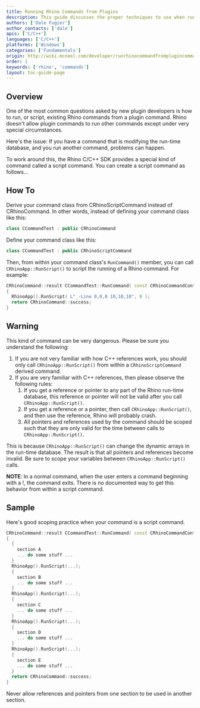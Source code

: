 ```yaml
---
title: Running Rhino Commands from Plugins
description: This guide discusses the proper techniques to use when running a Rhino command from within the context of a C/C++ plugin command.
authors: ['Dale Fugier']
author_contacts: ['dale']
apis: ['C/C++']
languages: ['C/C++']
platforms: ['Windows']
categories: ['Fundamentals']
origin: http://wiki.mcneel.com/developer/runrhinocommandfromplugincommand
order: 1
keywords: ['rhino', 'commands']
layout: toc-guide-page
---
```


 
## Overview

One of the most common questions asked by new plugin developers is how to run, or script, existing Rhino commands from a plugin command.  Rhino doesn't allow plugin commands to run other commands except under very special circumstances.

Here's the issue: If you have a command that is modifying the run-time database, and you run another command, problems can happen.

To work around this, the Rhino C/C++ SDK provides a special kind of command called a script command.  You can create a script command as follows...

## How To

Derive your command class from CRhinoScriptCommand instead of CRhinoCommand. In other words, instead of defining your command class like this:

```cpp
class CCommandTest : public CRhinoCommand
```

Define your command class like this:

```cpp
class CCommandTest : public CRhinoScriptCommand
```

Then, from within your command class's `RunCommand()` member, you can call `CRhinoApp::RunScript()` to script the running of a Rhino command.  For example:

```cpp
CRhinoCommand::result CCommandTest::RunCommand( const CRhinoCommandContext& context )
{
  RhinoApp().RunScript( L"_-Line 0,0,0 10,10,10", 0 );
  return CRhinoCommand::success;
}
```

## Warning

This kind of command can be very dangerous.  Please be sure you understand the following:

1. If you are not very familiar with how C++ references work, you should only call `CRhinoApp::RunScript()` from within a `CRhinoScriptCommand` derived command.
1. If you are very familiar with C++ references, then please observe the following rules:
    1. If you get a reference or pointer to any part of the Rhino run-time database, this reference or pointer will not be valid after you call `CRhinoApp::RunScript()`.
    1. If you get a reference or a pointer, then call `CRhinoApp::RunScript()`, and then use the reference, Rhino will probably crash.
    1. All pointers and references used by the command should be scoped such that they are only valid for the time between calls to `CRhinoApp::RunScript()`.

This is because `CRhinoApp::RunScript()` can change the dynamic arrays in the run-time database.  The result is that all pointers and references become invalid. Be sure to scope your variables between `CRhinoApp::RunScript()` calls.

**NOTE**: In a normal command, when the user enters a command beginning with a !, the command exits. There is no documented way to get this behavior from within a script command.

## Sample

Here's good scoping practice when your command is a script command.

```cpp
CRhinoCommand::result CCommandTest::RunCommand( const CRhinoCommandContext& context )
{
  {
    section A
    ... do some stuff ...
  }
  RhinoApp().RunScript(...);
  {
    section B
    ... do some stuff ...
  }
  RhinoApp().RunScript(...);
  {
    section C
    ... do some stuff ...
  }
  RhinoApp().RunScript(...);
  {
    section D
    ... do some stuff ...
  }
  RhinoApp().RunScript(...);
  {
    section E
    ... do some stuff ...
  }
  return CRhinoCommand::success;
}
```

Never allow references and pointers from one section to be used in another section.
